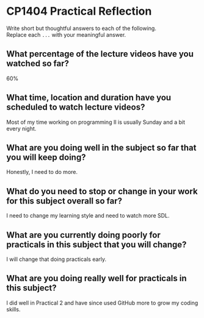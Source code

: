 # CP1404 Practical Reflection

Write short but thoughtful answers to each of the following.  
Replace each `...` with your meaningful answer.

## What percentage of the lecture videos have you watched so far?

60%

## What time, location and duration have you scheduled to watch lecture videos?

Most of my time working on programming II is usually Sunday and a bit every night. 

## What are you doing well in the subject so far that you will keep doing?

Honestly, I need to do more.

## What do you need to stop or change in your work for this subject overall so far?

I need to change my learning style and need to watch more SDL.

## What are you currently doing poorly for practicals in this subject that you will change?

I will change that doing practicals early.  

## What are you doing really well for practicals in this subject?

I did well in Practical 2 and have since used GitHub more to grow my coding skills.